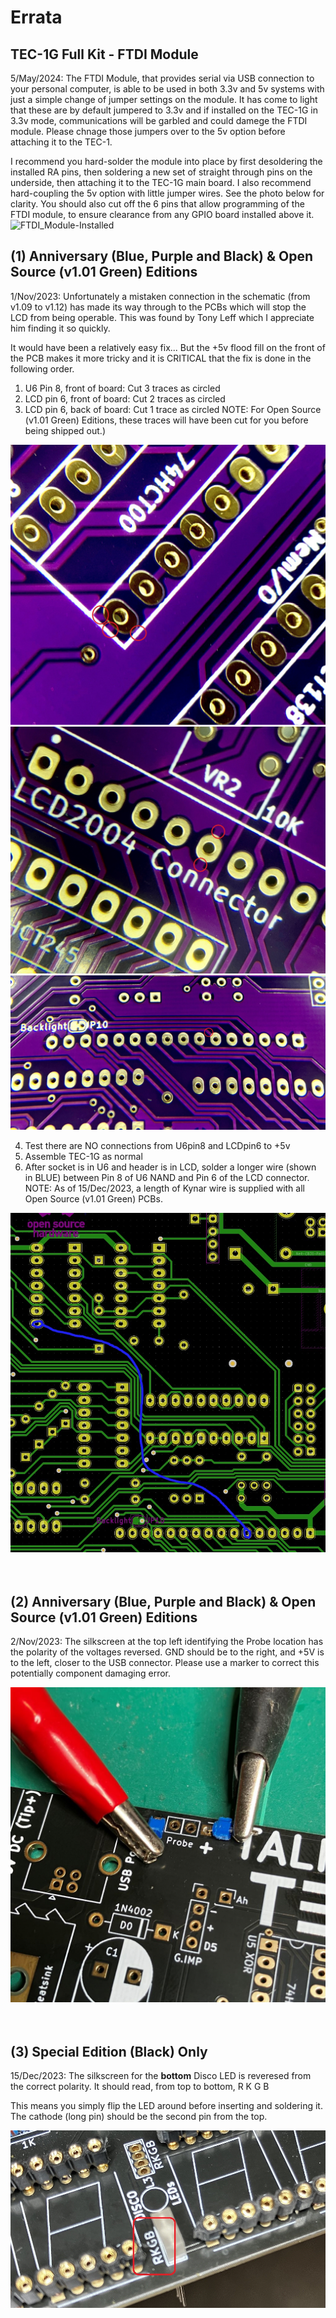 # Errata

## TEC-1G Full Kit - FTDI Module
5/May/2024: The FTDI Module, that provides serial via USB connection to your personal computer, is able to be used in both 3.3v and 5v systems with just a simple change of jumper settings on the module. It has come to light that these are by default jumpered to 3.3v and if installed on the TEC-1G in 3.3v mode, communications will be garbled and could damege the FTDI module. Please chnage those jumpers over to the 5v option before attaching it to the TEC-1.

I recommend you hard-solder the module into place by first desoldering the installed RA pins, then soldering a new set of straight through pins on the underside, then attaching it to the TEC-1G main board. I also recommend hard-coupling the 5v option with little jumper wires. See the photo below for clarity. You should also cut off the 6 pins that allow programming of the FTDI module, to ensure clearance from any GPIO board installed above it.
![FTDI_Module-Installed](https://github.com/MarkJelic/TEC-1G/assets/13119623/e6274ab8-48a5-4dfd-b4b8-a8880055fb49)


## (1) Anniversary (Blue, Purple and Black) & Open Source (v1.01 Green) Editions
1/Nov/2023: Unfortunately a mistaken connection in the schematic (from v1.09 to v1.12) has made its way through to the PCBs which will stop the LCD from being operable. This was found by Tony Leff which I appreciate him finding it so quickly.

It would have been a relatively easy fix... But the +5v flood fill on the front of the PCB makes it more tricky and it is CRITICAL that the fix is done in the following order.

1. U6 Pin 8, front of board: Cut 3 traces as circled
2. LCD pin 6, front of board: Cut 2 traces as circled
3. LCD pin 6, back of board: Cut 1 trace as circled
NOTE: For Open Source (v1.01 Green) Editions, these traces will have been cut for you before being shipped out.)

![TEC-1G Errata 1 - U6-Pin8](/pictures/PCB-Fix_U6P8.jpg)
![TEC-1G Errata 1 - U6-Pin8](/pictures/PCB-Fix_LCDp6_Top.jpg)
![TEC-1G Errata 1 - U6-Pin8](/pictures/PCB-Fix_LCDp6_Bot.jpg)

4. Test there are NO connections from U6pin8 and LCDpin6 to +5v
5. Assemble TEC-1G as normal
6. After socket is in U6 and header is in LCD, solder a longer wire (shown in BLUE) between Pin 8 of U6 NAND and Pin 6 of the LCD connector.
NOTE: As of 15/Dec/2023, a length of Kynar wire is supplied with all Open Source (v1.01 Green) PCBs.

![TEC-1G Errata 1 - LCD Enable](/pictures/Bodge_Wire.jpg)
<br>
<br>
<br>
## (2) Anniversary (Blue, Purple and Black) & Open Source (v1.01 Green) Editions
2/Nov/2023: The silkscreen at the top left identifying the Probe location has the polarity of the voltages reversed.
GND should be to the right, and +5V is to the left, closer to the USB connector.
Please use a marker to correct this potentially component damaging error.

![TEC-1G Errata 2 - Probe Polarity](/pictures/Probe_Silkscreen.jpg)
<br>
<br>
<br>
## (3) Special Edition (Black) Only
15/Dec/2023: The silkscreen for the <b>bottom</b> Disco LED is reveresed from the correct polarity.
It should read, from top to bottom, R K G B

This means you simply flip the LED around before inserting and soldering it. The cathode (long pin) should be the second pin from the top.

![TEC-1G Errata 3 - DiscoLED](/pictures/DiscoLED_Silkscreen.jpg)
